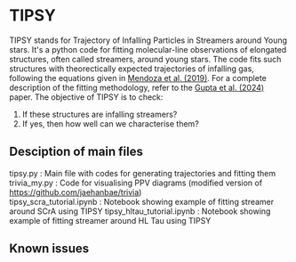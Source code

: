 # TIPSY
TIPSY stands for Trajectory of Infalling Particles in Streamers around Young stars.
It's a python code for fitting molecular-line observations of elongated structures, often called streamers, around young stars. The code fits such structures with theorectically expected trajectories of infalling gas, following the equations given in [Mendoza et al. (2019)](https://ui.adsabs.harvard.edu/abs/2009MNRAS.393..579M/abstract). For a complete description of the fitting methodology, refer to the [Gupta et al. (2024)](https://ui.adsabs.harvard.edu/abs/2024A%26A...683A.133G/abstract) paper.
The objective of TIPSY is to check:
1. If these structures are infalling streamers?
2. If yes, then how well can we characterise them?

## Desciption of main files
tipsy.py : Main file with codes for generating trajectories and fitting them   
trivia_my.py : Code for visualising PPV diagrams (modified version of https://github.com/jaehanbae/trivia)   
tipsy_scra_tutorial.ipynb : Notebook showing example of fitting streamer around SCrA using TIPSY 
tipsy_hltau_tutorial.ipynb : Notebook showing example of fitting streamer around HL Tau using TIPSY 

## Known issues

